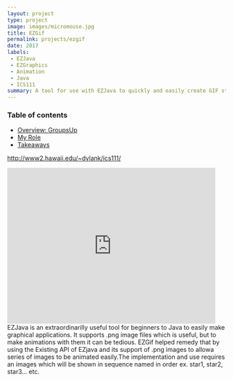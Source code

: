 ```yaml
---
layout: project
type: project
image: images/micromouse.jpg
title: EZGif
permalink: projects/ezgif
date: 2017
labels:
 - EZJava
 - EZGraphics
 - Animation
 - Java
 - ICS111
summary: A tool for use with EZJava to quickly and easily create GIF style animations.
---
```

 
 ### Table of contents

* [Overview: GroupsUp](#overview-of-groupsup)
* [My Role](#my-role)
* [Takeaways](#takeaways)
 
 http://www2.hawaii.edu/~dylank/ics111/
 
 <iframe src="https://giphy.com/embed/3o6fIYvQ3XZFvr3nK8" width="480" height="360" frameBorder="0" class="giphy-embed" allowFullScreen></iframe>
 EZJava is an extraordinarilly useful tool for beginners to Java to easily make graphical applications. It supports .png
 image files which is useful, but to make animations with them it can be tedious. EZGif helped remedy that by using the
 Existing API of EZjava and its support of .png images to allowa series of images to be animated easily.The 
 implementation and use requires an images which will be shown in sequence named in order ex. star1, star2, star3... etc.
